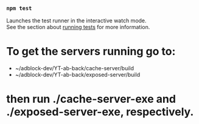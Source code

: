 
### `npm test`

Launches the test runner in the interactive watch mode.\
See the section about [running tests](https://facebook.github.io/create-react-app/docs/running-tests) for more information.

# To get the servers running go to: 
- ~/adblock-dev/YT-ab-back/cache-server/build
- ~/adblock-dev/YT-ab-back/exposed-server/build
# then run ./cache-server-exe and ./exposed-server-exe, respectively.
